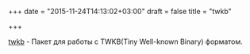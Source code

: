 +++
date = "2015-11-24T14:13:02+03:00"
draft = false
title = "twkb"

+++

<p><a href="https://github.com/devork/twkb">twkb</a>&nbsp;- Пакет для работы с&nbsp;TWKB(Tiny Well-known Binary) форматом.</p>

